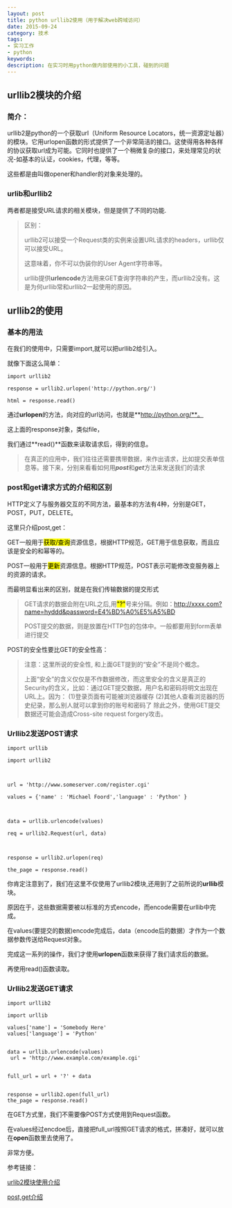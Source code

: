 ```yaml
---
layout: post
title: python urllib2使用（用于解决web跨域访问）
date: 2015-09-24
category: 技术
tags: 
- 实习工作
- python
keywords:
description: 在实习时用python做内部使用的小工具，碰到的问题
---
```




## urllib2模块的介绍

### 简介：

urllib2是python的一个获取url（Uniform Resource Locators，统一资源定址器）的模块。它用urlopen函数的形式提供了一个非常简洁的接口。这使得用各种各样的协议获取url成为可能。它同时也提供了一个稍微复杂的接口，来处理常见的状况-如基本的认证，cookies，代理，等等。

这些都是由叫做opener和handler的对象来处理的。

### urlib和urllib2

两者都是接受URL请求的相关模块，但是提供了不同的功能.



>区别：
>
>urllib2可以接受一个Request类的实例来设置URL请求的headers，urllib仅可以接受URL。
>
>这意味着，你不可以伪装你的User Agent字符串等。
>
>urllib提供**urlencode**方法用来GET查询字符串的产生，而urllib2没有。这是为何urllib常和urllib2一起使用的原因。



## urllib2的使用

### 基本的用法

在我们的使用中，只需要import,就可以把urllib2给引入。

就像下面这么简单：




	import urllib2

	response = urllib2.urlopen('http://python.org/')

	html = response.read()



通过**urlopen**的方法，向对应的url访问，也就是**http://python.org/**。

这上面的response对象，类似file，

我们通过**read()**函数来读取请求后，得到的信息。





>在真正的应用中，我们往往还需要携带数据，来作出请求，比如提交表单信息等。接下来，分别来看看如何用***post***和***get***方法来发送我们的请求



### post和get请求方式的介绍和区别



HTTP定义了与服务器交互的不同方法，最基本的方法有4种，分别是GET，POST，PUT，DELETE。

这里只介绍post,get：

GET一般用于<mark>获取/查询</mark>资源信息，根据HTTP规范，GET用于信息获取，而且应该是安全的和幂等的。

POST一般用于<mark>更新</mark>资源信息。根据HTTP规范，POST表示可能修改变服务器上的资源的请求。



而最明显看出来的区别，就是在我们传输数据的提交形式

>GET请求的数据会附在URL之后,用<mark>"?"</mark>号来分隔。例如：http://xxxx.com?name=hyddd&password=E4%BD%A0%E5%A5%BD
>
>POST提交的数据，则是放置在HTTP包的包体中。一般都要用到form表单进行提交



POST的安全性要比GET的安全性高：

>注意：这里所说的安全性, 和上面GET提到的“安全”不是同个概念。
>
>上面“安全”的含义仅仅是不作数据修改，而这里安全的含义是真正的Security的含义，比如：通过GET提交数据，用户名和密码将明文出现在URL上。因为：
>(1)登录页面有可能被浏览器缓存
>(2)其他人查看浏览器的历史纪录，那么别人就可以拿到你的账号和密码了
>除此之外，使用GET提交数据还可能会造成Cross-site request forgery攻击。



### Urllib2发送POST请求



	import urllib

	import urllib2



	url = 'http://www.someserver.com/register.cgi'

	values = {'name' : 'Michael Foord','language' : 'Python' }



	data = urllib.urlencode(values)

	req = urllib2.Request(url, data)



	response = urllib2.urlopen(req)

	the_page = response.read()







你肯定注意到了，我们在这里不仅使用了urllib2模块,还用到了之前所说的**urllib**模块。

原因在于，这些数据需要被以标准的方式encode，而encode需要在urllib中完成。

在values(要提交的数据)encode完成后，data（encode后的数据）才作为一个数据参数传送给Request对象。



完成这一系列的操作，我们才使用**urlopen**函数来获得了我们请求后的数据。

再使用read()函数读取。



### Urllib2发送GET请求


	import urllib2

	import urllib

	values['name'] = 'Somebody Here'
	values['language'] = 'Python'


	data = urllib.urlencode(values)
	 url = 'http://www.example.com/example.cgi'


	full_url = url + '?' + data


	response = urllib2.open(full_url)
	the_page = response.read()


在GET方式里，我们不需要像POST方式使用到Request函数。

在values经过encdoe后，直接把full_url按照GET请求的格式，拼凑好，就可以放在**open**函数里去使用了。

非常方便。





参考链接：


[urlib2模块使用介绍](http://mxdxm.iteye.com/blog/512728/)

[post,get介绍](http://www.cnblogs.com/hyddd/archive/2009/03/31/1426026.html)

